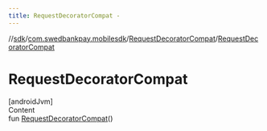 ```yaml
---
title: RequestDecoratorCompat -
---
```

//[sdk](../../../index)/[com.swedbankpay.mobilesdk](../index)/[RequestDecoratorCompat](index)/[RequestDecoratorCompat](-request-decorator-compat)



# RequestDecoratorCompat  
[androidJvm]  
Content  
fun [RequestDecoratorCompat](-request-decorator-compat)()  



